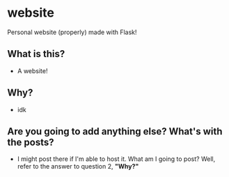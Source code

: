 # website
Personal website (properly) made with Flask!

## What is this?
- A website!

## Why?
- idk

## Are you going to add anything else? What's with the posts?
- I might post there if I'm able to host it. What am I going to post? Well, refer to the answer to question 2, **"Why?"**
